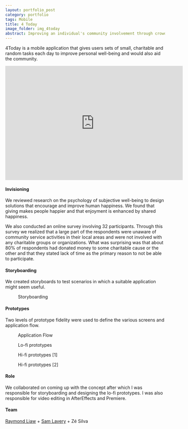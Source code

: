 ```yaml
---
layout: portfolio_post
category: portfolio
tags: Mobile
title: 4 Today
image_folder: img_4today
abstract: Improving an individual's community involvement through crowdsourced local community tasks.
---
```


4Today is a mobile application that gives users sets of small, charitable and random tasks each day to improve personal well-being and would also aid the community.

<p style="text-align:center">
<iframe width="560" height="360" src="http://www.youtube.com/embed/iFVl4vuCiiE" frameborder="0"> </iframe>
</p>

<h4>Invisioning</h4>

We reviewed research on the psychology of subjective well-being to design solutions that encourage and improve human happiness. We found that giving makes people happier and that enjoyment is enhanced by shared happiness.

We also conducted an online survey involving 32 participants. Through this survey we realized that a large part of the respondents were unaware of community service activities in their local areas and were not involved with any charitable groups or organizations. What was surprising was that about 80% of respondents had donated money to some charitable cause or the other and that they stated lack of time as the primary reason to not be able to participate.

<h4>Storyboarding</h4>

We created storyboards to test scenarios in which a suitable application might seem useful.

<figure class="post-image">
	<img lazysrc="/img/img_4today/storyboard_1.png">
	<figcaption>Storyboarding</figcaption>
</figure>

<h4>Prototypes</h4>

Two levels of prototype fidelity were used to define the various screens and application flow.

<figure class="post-image">
	<img lazysrc="/img/img_4today/flow.png">
	<figcaption>Application Flow</figcaption>
</figure>

<figure class="post-image">
	<img lazysrc="/img/img_4today/prototype_1.png">
	<figcaption>Lo-fi prototypes</figcaption>
</figure>

<figure class="post-image">
	<img lazysrc="/img/img_4today/prototype_2.png">
	<figcaption>Hi-fi prototypes [1]</figcaption>
</figure>

<figure class="post-image">
	<img lazysrc="/img/img_4today/prototype_3.png">
	<figcaption>Hi-fi prototypes [2]</figcaption>
</figure>

<h4>Role</h4>

We collaborated on coming up with the concept after which I was responsible for storyboarding and designing the lo-fi prototypes. I was also responsible for video editing in AfterEffects and Premiere.

<h4>Team</h4>

[Raymond Liaw](http://raymondliaw.com) + [Sam Lavery](http://www.samlavery.com) + Zé Silva